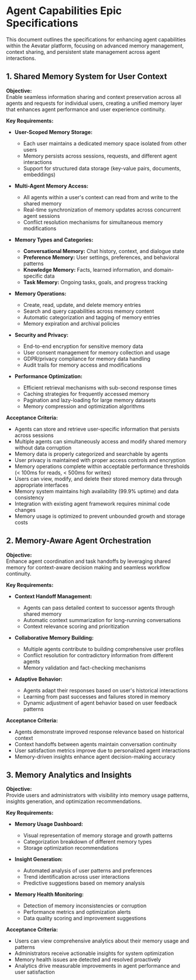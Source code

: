 # Agent Capabilities Epic Specifications

This document outlines the specifications for enhancing agent capabilities within the Aevatar platform, focusing on advanced memory management, context sharing, and persistent state management across agent interactions.

## 1. Shared Memory System for User Context
**Objective:**  
Enable seamless information sharing and context preservation across all agents and requests for individual users, creating a unified memory layer that enhances agent performance and user experience continuity.

**Key Requirements:**
- **User-Scoped Memory Storage:**
  - Each user maintains a dedicated memory space isolated from other users
  - Memory persists across sessions, requests, and different agent interactions
  - Support for structured data storage (key-value pairs, documents, embeddings)
  
- **Multi-Agent Memory Access:**
  - All agents within a user's context can read from and write to the shared memory
  - Real-time synchronization of memory updates across concurrent agent sessions
  - Conflict resolution mechanisms for simultaneous memory modifications
  
- **Memory Types and Categories:**
  - **Conversational Memory:** Chat history, context, and dialogue state
  - **Preference Memory:** User settings, preferences, and behavioral patterns
  - **Knowledge Memory:** Facts, learned information, and domain-specific data
  - **Task Memory:** Ongoing tasks, goals, and progress tracking
  
- **Memory Operations:**
  - Create, read, update, and delete memory entries
  - Search and query capabilities across memory content
  - Automatic categorization and tagging of memory entries
  - Memory expiration and archival policies
  
- **Security and Privacy:**
  - End-to-end encryption for sensitive memory data
  - User consent management for memory collection and usage
  - GDPR/privacy compliance for memory data handling
  - Audit trails for memory access and modifications
  
- **Performance Optimization:**
  - Efficient retrieval mechanisms with sub-second response times
  - Caching strategies for frequently accessed memory
  - Pagination and lazy-loading for large memory datasets
  - Memory compression and optimization algorithms

**Acceptance Criteria:**
- Agents can store and retrieve user-specific information that persists across sessions
- Multiple agents can simultaneously access and modify shared memory without data corruption
- Memory data is properly categorized and searchable by agents
- User privacy is maintained with proper access controls and encryption
- Memory operations complete within acceptable performance thresholds (< 100ms for reads, < 500ms for writes)
- Users can view, modify, and delete their stored memory data through appropriate interfaces
- Memory system maintains high availability (99.9% uptime) and data consistency
- Integration with existing agent framework requires minimal code changes
- Memory usage is optimized to prevent unbounded growth and storage costs

## 2. Memory-Aware Agent Orchestration
**Objective:**  
Enhance agent coordination and task handoffs by leveraging shared memory for context-aware decision making and seamless workflow continuity.

**Key Requirements:**
- **Context Handoff Management:**
  - Agents can pass detailed context to successor agents through shared memory
  - Automatic context summarization for long-running conversations
  - Context relevance scoring and prioritization

- **Collaborative Memory Building:**
  - Multiple agents contribute to building comprehensive user profiles
  - Conflict resolution for contradictory information from different agents
  - Memory validation and fact-checking mechanisms

- **Adaptive Behavior:**
  - Agents adapt their responses based on user's historical interactions
  - Learning from past successes and failures stored in memory
  - Dynamic adjustment of agent behavior based on user feedback patterns

**Acceptance Criteria:**
- Agents demonstrate improved response relevance based on historical context
- Context handoffs between agents maintain conversation continuity
- User satisfaction metrics improve due to personalized agent interactions
- Memory-driven insights enhance agent decision-making accuracy

## 3. Memory Analytics and Insights
**Objective:**  
Provide users and administrators with visibility into memory usage patterns, insights generation, and optimization recommendations.

**Key Requirements:**
- **Memory Usage Dashboard:**
  - Visual representation of memory storage and growth patterns
  - Categorization breakdown of different memory types
  - Storage optimization recommendations

- **Insight Generation:**
  - Automated analysis of user patterns and preferences
  - Trend identification across user interactions
  - Predictive suggestions based on memory analysis

- **Memory Health Monitoring:**
  - Detection of memory inconsistencies or corruption
  - Performance metrics and optimization alerts
  - Data quality scoring and improvement suggestions

**Acceptance Criteria:**
- Users can view comprehensive analytics about their memory usage and patterns
- Administrators receive actionable insights for system optimization
- Memory health issues are detected and resolved proactively
- Analytics drive measurable improvements in agent performance and user satisfaction 